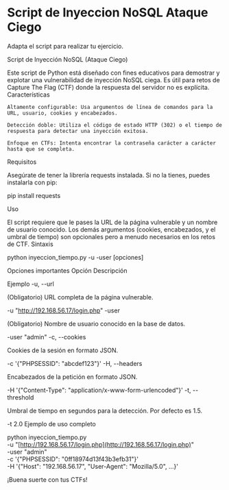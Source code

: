 # Script de Inyeccion NoSQL Ataque Ciego
Adapta el script para realizar tu ejercicio. 


Script de Inyección NoSQL (Ataque Ciego)

Este script de Python está diseñado con fines educativos para demostrar y explotar una vulnerabilidad de inyección NoSQL ciega. Es útil para retos de Capture The Flag (CTF) donde la respuesta del servidor no es explícita.
Características

    Altamente configurable: Usa argumentos de línea de comandos para la URL, usuario, cookies y encabezados.

    Detección doble: Utiliza el código de estado HTTP (302) o el tiempo de respuesta para detectar una inyección exitosa.

    Enfoque en CTFs: Intenta encontrar la contraseña carácter a carácter hasta que se completa.

Requisitos

Asegúrate de tener la librería requests instalada. Si no la tienes, puedes instalarla con pip:

pip install requests

Uso

El script requiere que le pases la URL de la página vulnerable y un nombre de usuario conocido. Los demás argumentos (cookies, encabezados, y el umbral de tiempo) son opcionales pero a menudo necesarios en los retos de CTF.
Sintaxis

python inyeccion_tiempo.py -u <URL> -user <USUARIO> [opciones]

Opciones importantes
Opción
Descripción
	
Ejemplo
-u, --url
	
(Obligatorio) URL completa de la página vulnerable.
	
-u "http://192.168.56.17/login.php"
-user
	
(Obligatorio) Nombre de usuario conocido en la base de datos.
	
-user "admin"
-c, --cookies
	
Cookies de la sesión en formato JSON.
	
-c '{"PHPSESSID": "abcdef123"}'
-H, --headers
	
Encabezados de la petición en formato JSON.
	
-H '{"Content-Type": "application/x-www-form-urlencoded"}'
-t, --threshold
	
Umbral de tiempo en segundos para la detección. Por defecto es 1.5.
	
-t 2.0
Ejemplo de uso completo

python inyeccion_tiempo.py \
    -u "[http://192.168.56.17/login.php](http://192.168.56.17/login.php)" \
    -user "admin" \
    -c '{"PHPSESSID": "0ff18974d13f43b3efb31"}' \
    -H '{"Host": "192.168.56.17", "User-Agent": "Mozilla/5.0", ...}'

¡Buena suerte con tus CTFs!
